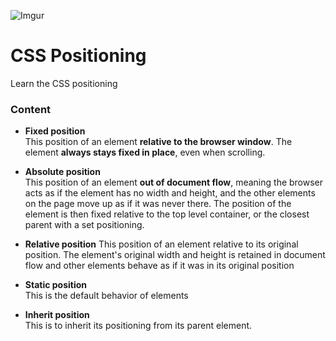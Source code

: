 ![Imgur](http://i.imgur.com/6C451Nv.jpg)

# CSS Positioning
Learn the CSS positioning

### Content
- **Fixed position**  
This position of an element **relative to the browser window**.  The element **always stays fixed in place**, even when scrolling.

- **Absolute position**  
This position of an element **out of document flow**, meaning the browser acts as if the element has no width and height, and the other elements on the page move up as if it was never there.  The position of the element is then fixed relative to the top level container, or the closest parent with a set positioning.

- **Relative position**
This position of an element relative to its original position.  The element's original width and height is retained in document flow and other elements behave as if it was in its original position

- **Static position**  
This is the default behavior of elements
- **Inherit position**  
This is to inherit its positioning from its parent element.












